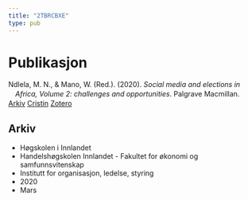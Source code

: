 ```yaml
---
title: "2TBRCBXE"
type: pub
---
```

<h1>Publikasjon</h1>
<article id="csl-bib-container-2TBRCBXE" class="csl-bib-container">
  <div class="csl-bib-body" style="line-height: 1.35; padding-left: 1em; text-indent:-1em;">
  <div class="csl-entry">Ndlela, M. N., &amp; Mano, W. (Red.). (2020). <i>Social media and elections in Africa, Volume 2: challenges and opportunities</i>. Palgrave Macmillan.</div>
</div>
  <div class="csl-bib-buttons">
    <a href="#taxonomy-article-2TBRCBXE" class="csl-bib-button">Arkiv</a>
    <a href="https://app.cristin.no/results/show.jsf?id=1799283" alt="Cristin URL" class="csl-bib-button">Cristin</a>
    <a href="http://zotero.org/groups/5402882/items/2TBRCBXE" alt="Zotero URL" class="csl-bib-button">Zotero</a>
  </div>
  <div id="csl-bib-meta-container-2TBRCBXE"></div>
</article>
<div id="csl-bib-meta-2TBRCBXE" class="csl-bib-meta">
  <article id="taxonomy-article-2TBRCBXE" class="taxonomy-article">
    <h1>Arkiv</h1>
    <ul>
      <li>Høgskolen i Innlandet</li>
      <li>Handelshøgskolen Innlandet - Fakultet for økonomi og samfunnsvitenskap</li>
      <li>Institutt for organisasjon, ledelse, styring</li>
      <li>2020</li>
      <li>Mars</li>
    </ul>
  </article>
</div>
